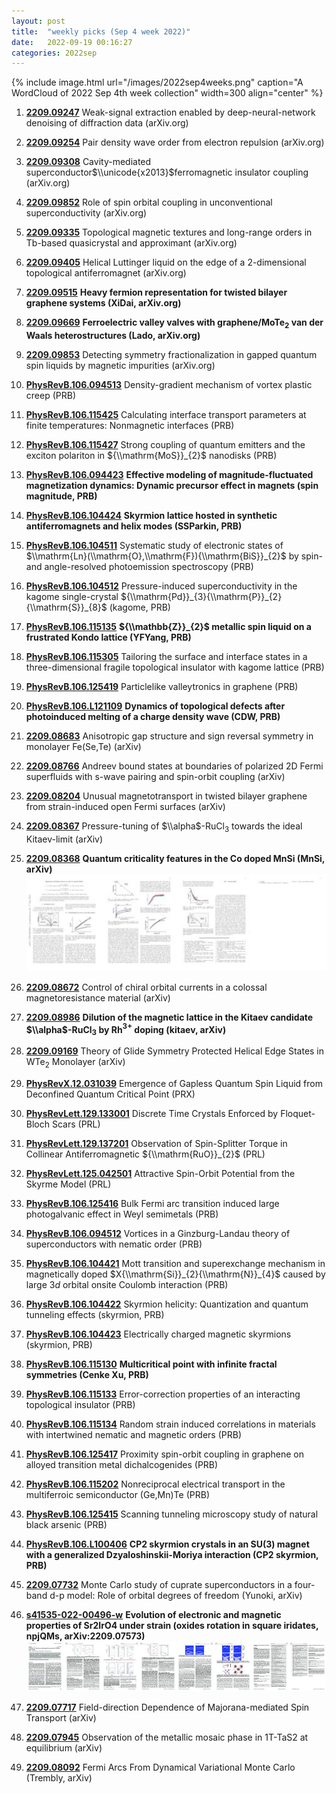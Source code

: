 ```yaml
---
layout: post
title:  "weekly picks (Sep 4 week 2022)"
date:   2022-09-19 00:16:27
categories: 2022sep
---
```


{% include image.html url="/images/2022sep4weeks.png" caption="A WordCloud of 2022 Sep 4th week collection" width=300 align="center" %}



1. **[2209.09247](http://arxiv.org/abs/2209.09247)** Weak-signal extraction enabled by deep-neural-network denoising of diffraction data (arXiv.org)

1. **[2209.09254](http://arxiv.org/abs/2209.09254)** Pair density wave order from electron repulsion (arXiv.org)

1. **[2209.09308](http://arxiv.org/abs/2209.09308)** Cavity-mediated superconductor$\\unicode{x2013}$ferromagnetic insulator coupling (arXiv.org)

1. **[2209.09852](http://arxiv.org/abs/2209.09852)** Role of spin orbital coupling in unconventional superconductivity (arXiv.org)

1. **[2209.09335](http://arxiv.org/abs/2209.09335)** Topological magnetic textures and long-range orders in Tb-based quasicrystal and approximant (arXiv.org)

1. **[2209.09405](http://arxiv.org/abs/2209.09405)** Helical Luttinger liquid on the edge of a 2-dimensional topological antiferromagnet (arXiv.org)

1. **[2209.09515](http://arxiv.org/abs/2209.09515)** **Heavy fermion representation for twisted bilayer graphene systems (XiDai, arXiv.org)**

1. **[2209.09669](http://arxiv.org/abs/2209.09669)** **Ferroelectric valley valves with graphene/MoTe$_2$ van der Waals heterostructures (Lado, arXiv.org)**

1. **[2209.09853](http://arxiv.org/abs/2209.09853)** Detecting symmetry fractionalization in gapped quantum spin liquids by magnetic impurities (arXiv.org)

1. **[PhysRevB.106.094513](https://link.aps.org/doi/10.1103/PhysRevB.106.094513)** Density-gradient mechanism of vortex plastic creep (PRB)

1. **[PhysRevB.106.115425](https://link.aps.org/doi/10.1103/PhysRevB.106.115425)** Calculating interface transport parameters at finite temperatures: Nonmagnetic interfaces (PRB)

1. **[PhysRevB.106.115427](https://link.aps.org/doi/10.1103/PhysRevB.106.115427)** Strong coupling of quantum emitters and the exciton polariton in ${\\mathrm{MoS}}_{2}$ nanodisks (PRB)

1. **[PhysRevB.106.094423](https://link.aps.org/doi/10.1103/PhysRevB.106.094423)** **Effective modeling of magnitude-fluctuated magnetization dynamics: Dynamic precursor effect in magnets (spin magnitude, PRB)**

1. **[PhysRevB.106.104424](https://link.aps.org/doi/10.1103/PhysRevB.106.104424)** **Skyrmion lattice hosted in synthetic antiferromagnets and helix modes (SSParkin, PRB)**

1. **[PhysRevB.106.104511](https://link.aps.org/doi/10.1103/PhysRevB.106.104511)** Systematic study of electronic states of $\\mathrm{Ln}(\\mathrm{O},\\mathrm{F}){\\mathrm{BiS}}_{2}$ by spin- and angle-resolved photoemission spectroscopy (PRB)

1. **[PhysRevB.106.104512](https://link.aps.org/doi/10.1103/PhysRevB.106.104512)** Pressure-induced superconductivity in the kagome single-crystal ${\\mathrm{Pd}}_{3}{\\mathrm{P}}_{2}{\\mathrm{S}}_{8}$ (kagome, PRB)

1. **[PhysRevB.106.115135](https://link.aps.org/doi/10.1103/PhysRevB.106.115135)** **${\\mathbb{Z}}_{2}$ metallic spin liquid on a frustrated Kondo lattice (YFYang, PRB)**

1. **[PhysRevB.106.115305](https://link.aps.org/doi/10.1103/PhysRevB.106.115305)** Tailoring the surface and interface states in a three-dimensional fragile topological insulator with kagome lattice (PRB)

1. **[PhysRevB.106.125419](https://link.aps.org/doi/10.1103/PhysRevB.106.125419)** Particlelike valleytronics in graphene (PRB)

1. **[PhysRevB.106.L121109](https://link.aps.org/doi/10.1103/PhysRevB.106.L121109)** **Dynamics of topological defects after photoinduced melting of a charge density wave (CDW, PRB)**



1. **[2209.08683](http://arxiv.org/abs/2209.08683)** Anisotropic gap structure and sign reversal symmetry in monolayer Fe(Se,Te) (arXiv)

1. **[2209.08766](http://arxiv.org/abs/2209.08766)** Andreev bound states at boundaries of polarized 2D Fermi superfluids with s-wave pairing and spin-orbit coupling (arXiv)

1. **[2209.08204](http://arxiv.org/abs/2209.08204)** Unusual magnetotransport in twisted bilayer graphene from strain-induced open Fermi surfaces (arXiv)

1. **[2209.08367](http://arxiv.org/abs/2209.08367)** Pressure-tuning of $\\alpha$-RuCl$_3$ towards the ideal Kitaev-limit (arXiv)

1. **[2209.08368](http://arxiv.org/abs/2209.08368)** **Quantum criticality features in the Co doped MnSi (MnSi, arXiv)** ![](/images/2209.08368.pdf.jpg)

1. **[2209.08672](http://arxiv.org/abs/2209.08672)** Control of chiral orbital currents in a colossal magnetoresistance material (arXiv)

1. **[2209.08986](http://arxiv.org/abs/2209.08986)** **Dilution of the magnetic lattice in the Kitaev candidate $\\alpha$-RuCl$_3$ by Rh$^{3+}$ doping (kitaev, arXiv)**

1. **[2209.09169](http://arxiv.org/abs/2209.09169)** Theory of Glide Symmetry Protected Helical Edge States in WTe$_{2}$ Monolayer (arXiv)




1. **[PhysRevX.12.031039](https://link.aps.org/doi/10.1103/PhysRevX.12.031039)** Emergence of Gapless Quantum Spin Liquid from Deconfined Quantum Critical Point (PRX)

1. **[PhysRevLett.129.133001](https://link.aps.org/doi/10.1103/PhysRevLett.129.133001)** Discrete Time Crystals Enforced by Floquet-Bloch Scars (PRL)

1. **[PhysRevLett.129.137201](https://link.aps.org/doi/10.1103/PhysRevLett.129.137201)** Observation of Spin-Splitter Torque in Collinear Antiferromagnetic ${\\mathrm{RuO}}_{2}$ (PRL)

1. **[PhysRevLett.125.042501](https://link.aps.org/doi/10.1103/PhysRevLett.125.042501)** Attractive Spin-Orbit Potential from the Skyrme Model (PRL)

1. **[PhysRevB.106.125416](https://link.aps.org/doi/10.1103/PhysRevB.106.125416)** Bulk Fermi arc transition induced large photogalvanic effect in Weyl semimetals (PRB)

1. **[PhysRevB.106.094512](https://link.aps.org/doi/10.1103/PhysRevB.106.094512)** Vortices in a Ginzburg-Landau theory of superconductors with nematic order (PRB)

1. **[PhysRevB.106.104421](https://link.aps.org/doi/10.1103/PhysRevB.106.104421)** Mott transition and superexchange mechanism in magnetically doped $X{\\mathrm{Si}}_{2}{\\mathrm{N}}_{4}$ caused by large $3d$ orbital onsite Coulomb interaction (PRB)

1. **[PhysRevB.106.104422](https://link.aps.org/doi/10.1103/PhysRevB.106.104422)** Skyrmion helicity: Quantization and quantum tunneling effects (skyrmion, PRB)

1. **[PhysRevB.106.104423](https://link.aps.org/doi/10.1103/PhysRevB.106.104423)** Electrically charged magnetic skyrmions (skyrmion, PRB)

1. **[PhysRevB.106.115130](https://link.aps.org/doi/10.1103/PhysRevB.106.115130)** **Multicritical point with infinite fractal symmetries (Cenke Xu, PRB)**

1. **[PhysRevB.106.115133](https://link.aps.org/doi/10.1103/PhysRevB.106.115133)** Error-correction properties of an interacting topological insulator (PRB)

1. **[PhysRevB.106.115134](https://link.aps.org/doi/10.1103/PhysRevB.106.115134)** Random strain induced correlations in materials with intertwined nematic and magnetic orders (PRB)

1. **[PhysRevB.106.125417](https://link.aps.org/doi/10.1103/PhysRevB.106.125417)** Proximity spin-orbit coupling in graphene on alloyed transition metal dichalcogenides (PRB)

1. **[PhysRevB.106.115202](https://link.aps.org/doi/10.1103/PhysRevB.106.115202)** Nonreciprocal electrical transport in the multiferroic semiconductor (Ge,Mn)Te (PRB)

1. **[PhysRevB.106.125415](https://link.aps.org/doi/10.1103/PhysRevB.106.125415)** Scanning tunneling microscopy study of natural black arsenic (PRB)

1. **[PhysRevB.106.L100406](https://link.aps.org/doi/10.1103/PhysRevB.106.L100406)**  **CP2 skyrmion crystals in an SU(3) magnet with a generalized Dzyaloshinskii-Moriya interaction (CP2 skyrmion, PRB)**


1. **[2209.07732](http://arxiv.org/abs/2209.07732)** Monte Carlo study of cuprate superconductors in a four-band d-p model: Role of orbital degrees of freedom (Yunoki, arXiv)

1. **[s41535-022-00496-w](https://www.nature.com/articles/s41535-022-00496-w)** **Evolution of electronic and magnetic properties of Sr2IrO4 under strain (oxides rotation in square iridates, npjQMs, arXiv:2209.07573)** ![](/images/s41535-022-00496-w.pdf.jpg)

1. **[2209.07717](http://arxiv.org/abs/2209.07717)** Field-direction Dependence of Majorana-mediated Spin Transport (arXiv)

1. **[2209.07945](http://arxiv.org/abs/2209.07945)** Observation of the metallic mosaic phase in 1T-TaS2 at equilibrium (arXiv)

1. **[2209.08092](http://arxiv.org/abs/2209.08092)** Fermi Arcs From Dynamical Variational Monte Carlo (Trembly, arXiv)


